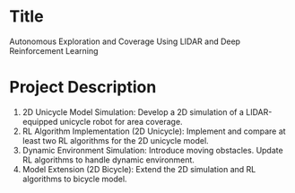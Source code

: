 # Title

Autonomous Exploration and Coverage Using LIDAR and Deep Reinforcement Learning

# Project Description

1) 2D Unicycle Model Simulation: Develop a 2D simulation of a LIDAR-equipped unicycle robot for area coverage.
2) RL Algorithm Implementation (2D Unicycle): Implement and compare at least two RL algorithms for the 2D unicycle model.
3) Dynamic Environment Simulation: Introduce moving obstacles. Update RL algorithms to handle dynamic environment.
4) Model Extension (2D Bicycle): Extend the 2D simulation and RL algorithms to bicycle model.




